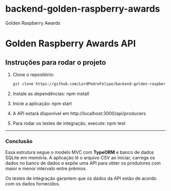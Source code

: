 # backend-golden-raspberry-awards
Golden Raspberry Awards

# Golden Raspberry Awards API

## Instruções para rodar o projeto

1. Clone o repositório:
   ```bash
   git clone https://github.com/LordPedroFelipe/backend-golden-raspberry-awards.git

2. Instale as dependências:
    npm install

3. Inicie a aplicação:
    npm start

4. A API estará disponível em http://localhost:3000/api/producers.

5. Para rodar os testes de integração, execute:
    npm test

---

### **Conclusão**

Essa estrutura segue o modelo MVC com **TypeORM** e banco de dados SQLite em memória.
A aplicação lê o arquivo CSV ao iniciar, carrega os dados no banco de dados e expõe uma API para obter os produtores com maior e menor intervalo entre prêmios.

Os testes de integração garantem que os dados da API estão de acordo com os dados fornecidos.
